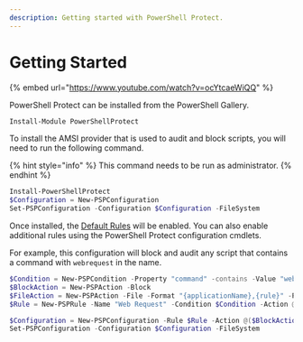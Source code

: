 ```yaml
---
description: Getting started with PowerShell Protect.
---
```


# Getting Started

{% embed url="https://www.youtube.com/watch?v=ocYtcaeWiQQ" %}

PowerShell Protect can be installed from the PowerShell Gallery.&#x20;

```powershell
Install-Module PowerShellProtect
```

To install the AMSI provider that is used to audit and block scripts, you will need to run the following command.&#x20;

{% hint style="info" %}
This command needs to be run as administrator.&#x20;
{% endhint %}

```powershell
Install-PowerShellProtect
$Configuration = New-PSPConfiguration 
Set-PSPConfiguration -Configuration $Configuration -FileSystem
```

Once installed, the [Default Rules](rules.md#default-rules) will be enabled. You can also enable additional rules using the PowerShell Protect configuration cmdlets.&#x20;

For example, this configuration will block and audit any script that contains a command with `webrequest` in the name.&#x20;

```powershell
$Condition = New-PSPCondition -Property "command" -contains -Value "webrequest"
$BlockAction = New-PSPAction -Block
$FileAction = New-PSPAction -File -Format "{applicationName},{rule}" -Path "%temp%\audit.csv" -Name 'File'
$Rule = New-PSPRule -Name "Web Request" -Condition $Condition -Action @($BlockAction, $FileAction)

$Configuration = New-PSPConfiguration -Rule $Rule -Action @($BlockAction, $FileAction)
Set-PSPConfiguration -Configuration $Configuration -FileSystem
```
